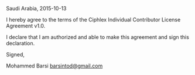 Saudi Arabia, 2015-10-13

I hereby agree to the terms of the Ciphlex Individual Contributor License
Agreement v1.0.

I declare that I am authorized and able to make this agreement and sign this
declaration.

Signed,

Mohammed Barsi barsintod@gmail.com
